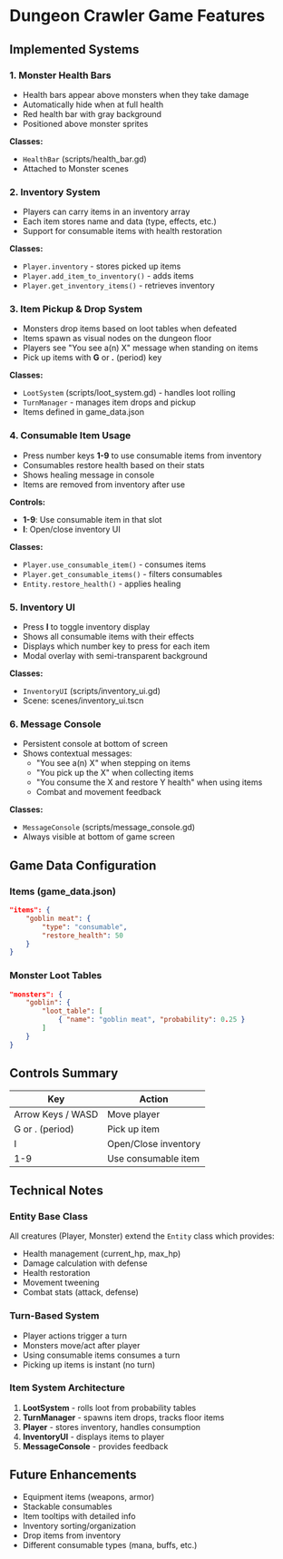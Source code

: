 # Dungeon Crawler Game Features

## Implemented Systems

### 1. Monster Health Bars
- Health bars appear above monsters when they take damage
- Automatically hide when at full health
- Red health bar with gray background
- Positioned above monster sprites

**Classes:**
- `HealthBar` (scripts/health_bar.gd)
- Attached to Monster scenes

### 2. Inventory System
- Players can carry items in an inventory array
- Each item stores name and data (type, effects, etc.)
- Support for consumable items with health restoration

**Classes:**
- `Player.inventory` - stores picked up items
- `Player.add_item_to_inventory()` - adds items
- `Player.get_inventory_items()` - retrieves inventory

### 3. Item Pickup & Drop System
- Monsters drop items based on loot tables when defeated
- Items spawn as visual nodes on the dungeon floor
- Players see "You see a(n) X" message when standing on items
- Pick up items with **G** or **.** (period) key

**Classes:**
- `LootSystem` (scripts/loot_system.gd) - handles loot rolling
- `TurnManager` - manages item drops and pickup
- Items defined in game_data.json

### 4. Consumable Item Usage
- Press number keys **1-9** to use consumable items from inventory
- Consumables restore health based on their stats
- Shows healing message in console
- Items are removed from inventory after use

**Controls:**
- **1-9**: Use consumable item in that slot
- **I**: Open/close inventory UI

**Classes:**
- `Player.use_consumable_item()` - consumes items
- `Player.get_consumable_items()` - filters consumables
- `Entity.restore_health()` - applies healing

### 5. Inventory UI
- Press **I** to toggle inventory display
- Shows all consumable items with their effects
- Displays which number key to press for each item
- Modal overlay with semi-transparent background

**Classes:**
- `InventoryUI` (scripts/inventory_ui.gd)
- Scene: scenes/inventory_ui.tscn

### 6. Message Console
- Persistent console at bottom of screen
- Shows contextual messages:
  - "You see a(n) X" when stepping on items
  - "You pick up the X" when collecting items
  - "You consume the X and restore Y health" when using items
  - Combat and movement feedback

**Classes:**
- `MessageConsole` (scripts/message_console.gd)
- Always visible at bottom of game screen

## Game Data Configuration

### Items (game_data.json)

```json
"items": {
    "goblin meat": {
        "type": "consumable",
        "restore_health": 50
    }
}
```

### Monster Loot Tables

```json
"monsters": {
    "goblin": {
        "loot_table": [
            { "name": "goblin meat", "probability": 0.25 }
        ]
    }
}
```

## Controls Summary

| Key | Action |
|-----|--------|
| Arrow Keys / WASD | Move player |
| G or . (period) | Pick up item |
| I | Open/Close inventory |
| 1-9 | Use consumable item |

## Technical Notes

### Entity Base Class
All creatures (Player, Monster) extend the `Entity` class which provides:
- Health management (current_hp, max_hp)
- Damage calculation with defense
- Health restoration
- Movement tweening
- Combat stats (attack, defense)

### Turn-Based System
- Player actions trigger a turn
- Monsters move/act after player
- Using consumable items consumes a turn
- Picking up items is instant (no turn)

### Item System Architecture
1. **LootSystem** - rolls loot from probability tables
2. **TurnManager** - spawns item drops, tracks floor items
3. **Player** - stores inventory, handles consumption
4. **InventoryUI** - displays items to player
5. **MessageConsole** - provides feedback

## Future Enhancements
- Equipment items (weapons, armor)
- Stackable consumables
- Item tooltips with detailed info
- Inventory sorting/organization
- Drop items from inventory
- Different consumable types (mana, buffs, etc.)
